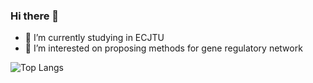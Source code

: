 ### Hi there 👋
- 🤔 I’m currently studying in ECJTU
- 🔭 I’m interested on proposing methods for gene regulatory network

![Top Langs](https://github-readme-stats.vercel.app/api/top-langs/?username=mengxu98&layout=compact&show_icons=true)

<!--
![MengXu's github stats](https://github-readme-stats.vercel.app/api?username=mengxu98&show_icons=true)
**mengxu98/mengxu98** is a ✨ _special_ ✨ repository because its `README.md` (this file) appears on your GitHub profile.

Here are some ideas to get you started:

- 🔭 I’m currently working on ...
- 🌱 I’m currently learning ...
- 👯 I’m looking to collaborate on ...
- 🤔 I’m looking for help with ...
- 💬 Ask me about ...
- 📫 How to reach me: ...
- 😄 Pronouns: ...
- ⚡ Fun fact: ...
![Visitor Count](https://profile-counter.glitch.me/mengxu98/count.svg)
-->
